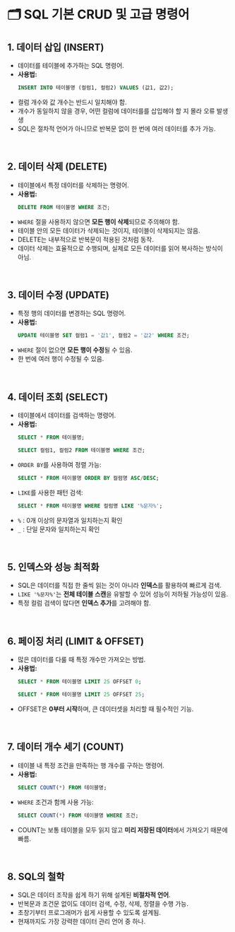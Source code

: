 # 🗂️ SQL 기본 CRUD 및 고급 명령어

## 1. 데이터 삽입 (INSERT)
- 데이터를 테이블에 추가하는 SQL 명령어.
- **사용법:**
  ```sql
  INSERT INTO 테이블명 (컬럼1, 컬럼2) VALUES (값1, 값2);
  ```
- 컬럼 개수와 값 개수는 반드시 일치해야 함.
- 개수가 동일하지 않을 경우, 어떤 컬럼에 데이터를를 삽입해야 할 지 몰라 오류 발생생
- SQL은 절차적 언어가 아니므로 반복문 없이 한 번에 여러 데이터를 추가 가능.

<br/>

## 2. 데이터 삭제 (DELETE)
- 테이블에서 특정 데이터를 삭제하는 명령어.
- **사용법:**
  ```sql
  DELETE FROM 테이블명 WHERE 조건;
  ```
- `WHERE` 절을 사용하지 않으면 **모든 행이 삭제**되므로 주의해야 함.
- 테이블 안의 모든 데이터가 삭제되는 것이지, 테이블이 삭제되지는 않음.
- DELETE는 내부적으로 반복문이 적용된 것처럼 동작.
- 데이터 삭제는 효율적으로 수행되며, 실제로 모든 데이터를 읽어 복사하는 방식이 아님.

<br/>

## 3. 데이터 수정 (UPDATE)
- 특정 행의 데이터를 변경하는 SQL 명령어.
- **사용법:**
  ```sql
  UPDATE 테이블명 SET 컬럼1 = '값1', 컬럼2 = '값2' WHERE 조건;
  ```
- `WHERE` 절이 없으면 **모든 행이 수정**될 수 있음.
- 한 번에 여러 행이 수정될 수 있음.

<br/>

## 4. 데이터 조회 (SELECT)
- 테이블에서 데이터를 검색하는 명령어.
- **사용법:**
  ```sql
  SELECT * FROM 테이블명;
  ```
  ```sql
  SELECT 컬럼1, 컬럼2 FROM 테이블명 WHERE 조건;
  ```
- `ORDER BY`를 사용하여 정렬 가능:
  ```sql
  SELECT * FROM 테이블명 ORDER BY 컬럼명 ASC/DESC;
  ```
- `LIKE`를 사용한 패턴 검색:
  ```sql
  SELECT * FROM 테이블명 WHERE 컬럼명 LIKE '%문자%';
  ```
- `%` : 0개 이상의 문자열과 일치하는지 확인
- `_` : 단일 문자와 일치하는지 확인

<br/>

## 5. 인덱스와 성능 최적화
- SQL은 데이터를 직접 한 줄씩 읽는 것이 아니라 **인덱스**를 활용하여 빠르게 검색.
- `LIKE '%문자%'`는 **전체 테이블 스캔**을 유발할 수 있어 성능이 저하될 가능성이 있음.
- 특정 컬럼 검색이 많다면 **인덱스 추가**를 고려해야 함.

<br/>

## 6. 페이징 처리 (LIMIT & OFFSET)
- 많은 데이터를 다룰 때 특정 개수만 가져오는 방법.
- **사용법:**
  ```sql
  SELECT * FROM 테이블명 LIMIT 25 OFFSET 0;
  ```
  ```sql
  SELECT * FROM 테이블명 LIMIT 25 OFFSET 25;
  ```
- OFFSET은 **0부터 시작**하며, 큰 데이터셋을 처리할 때 필수적인 기능.

<br/>

## 7. 데이터 개수 세기 (COUNT)
- 테이블 내 특정 조건을 만족하는 행 개수를 구하는 명령어.
- **사용법:**
  ```sql
  SELECT COUNT(*) FROM 테이블명;
  ```
- `WHERE` 조건과 함께 사용 가능:
  ```sql
  SELECT COUNT(*) FROM 테이블명 WHERE 조건;
  ```
- COUNT는 보통 테이블을 모두 읽지 않고 **미리 저장된 데이터**에서 가져오기 때문에 빠름.

<br/>

## 8. SQL의 철학
- SQL은 데이터 조작을 쉽게 하기 위해 설계된 **비절차적 언어**.
- 반복문과 조건문 없이도 데이터 검색, 수정, 삭제, 정렬을 수행 가능.
- 초창기부터 프로그래머가 쉽게 사용할 수 있도록 설계됨.
- 현재까지도 가장 강력한 데이터 관리 언어 중 하나.



